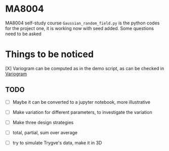 # MA8004
MA8004 self-study course
`Gaussian_random_field.py` is the python codes for the project one, it is working now with seed added. Some questions need to be asked

# Things to be noticed
[X] Variogram can be computed as in the demo script, as can be checked in [Variogram](https://pypi.org/project/scikit-gstat/)

## TODO
- [ ] Maybe it can be converted to a jupyter notebook, more illustrative

- [ ] Make variation for different parameters, to investigate the variation
- [ ] Make three design strategies
- [ ] total, partial, sum over average
- [ ] try to simulate Trygve's data, make it in 3D
